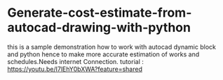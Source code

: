 # Generate-cost-estimate-from-autocad-drawing-with-python
this is a sample demonstration how to work with autocad dynamic block and python hence to make more accurate estimation of works and schedules.Needs internet Connection.
tutorial : https://youtu.be/I7lEhY0bXWA?feature=shared
